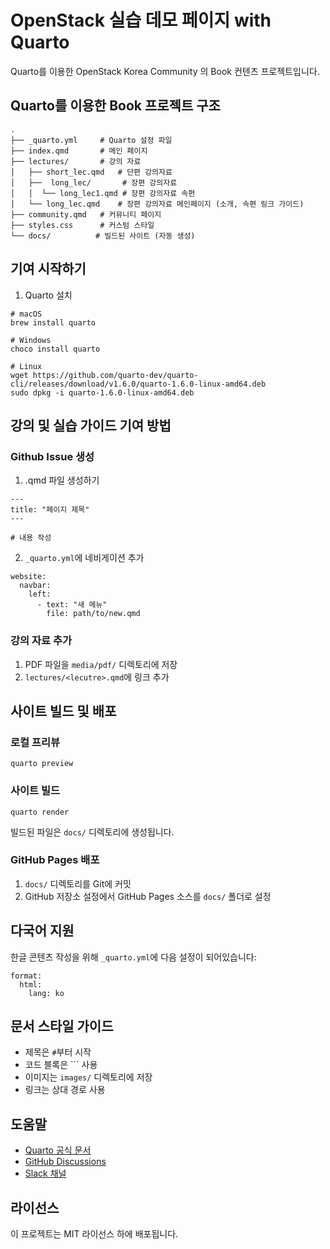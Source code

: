 # OpenStack 실습 데모 페이지 with Quarto

Quarto를 이용한 OpenStack Korea Community 의 Book 컨텐츠 프로젝트입니다.

## Quarto를 이용한 Book 프로젝트 구조

```
.
├── _quarto.yml     # Quarto 설정 파일
├── index.qmd       # 메인 페이지
├── lectures/       # 강의 자료
│   ├── short_lec.qmd   # 단편 강의자료
│   ├──  long_lec/       # 장편 강의자료
│   │  └── long_lec1.qmd # 장편 강의자료 속편
│   └── long_lec.qmd    # 장편 강의자료 메인페이지 (소개, 속편 링크 가이드)
├── community.qmd   # 커뮤니티 페이지
├── styles.css      # 커스텀 스타일
└── docs/          # 빌드된 사이트 (자동 생성)
```

## 기여 시작하기

1. Quarto 설치

```
# macOS
brew install quarto

# Windows
choco install quarto

# Linux
wget https://github.com/quarto-dev/quarto-cli/releases/download/v1.6.0/quarto-1.6.0-linux-amd64.deb
sudo dpkg -i quarto-1.6.0-linux-amd64.deb
```

## 강의 및 실습 가이드 기여 방법

### Github Issue 생성

1. .qmd 파일 생성하기

```
---
title: "페이지 제목"
---

# 내용 작성
```

2. `_quarto.yml`에 네비게이션 추가

```
website:
  navbar:
    left:
      - text: "새 메뉴"
        file: path/to/new.qmd
```


### 강의 자료 추가

1. PDF 파일을 `media/pdf/` 디렉토리에 저장
2. `lectures/<lecutre>.qmd`에 링크 추가

## 사이트 빌드 및 배포

### 로컬 프리뷰

```
quarto preview
```

### 사이트 빌드

```
quarto render
```

빌드된 파일은 `docs/` 디렉토리에 생성됩니다.

### GitHub Pages 배포

1. `docs/` 디렉토리를 Git에 커밋
2. GitHub 저장소 설정에서 GitHub Pages 소스를 `docs/` 폴더로 설정

## 다국어 지원

한글 콘텐츠 작성을 위해 `_quarto.yml`에 다음 설정이 되어있습니다:

```
format:
  html:
    lang: ko
```


## 문서 스타일 가이드

- 제목은 `#`부터 시작
- 코드 블록은 ``` 사용
- 이미지는 `images/` 디렉토리에 저장
- 링크는 상대 경로 사용

## 도움말

- [Quarto 공식 문서](https://quarto.org/docs/guide/)
- [GitHub Discussions](https://github.com/openstack-kr/community-site/discussions)
- [Slack 채널](https://openstack-kr.slack.com)

## 라이선스

이 프로젝트는 MIT 라이선스 하에 배포됩니다.